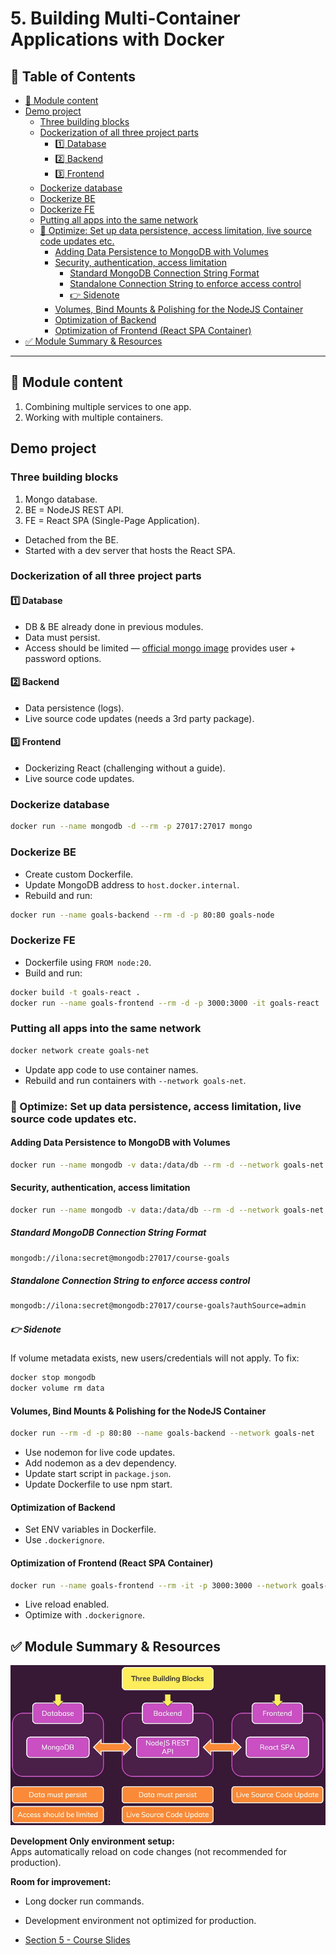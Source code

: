 # 5. Building Multi-Container Applications with Docker

## 📁 Table of Contents

- [🧾 Module content](#🧾-module-content)
- [Demo project](#demo-project)
  - [Three building blocks](#three-building-blocks)
  - [Dockerization of all three project parts](#dockerization-of-all-three-project-parts)
    - [1️⃣ Database](#1️⃣-database)
    - [2️⃣ Backend](#2️⃣-backend)
    - [3️⃣ Frontend](#3️⃣-frontend)
  - [Dockerize database](#dockerize-database)
  - [Dockerize BE](#dockerize-be)
  - [Dockerize FE](#dockerize-fe)
  - [Putting all apps into the same network](#putting-all-apps-into-the-same-network)
  - [🚀 Optimize: Set up data persistence, access limitation, live source code updates etc.](#optimize-set-up-data-persistence-access-limitation-live-source-code-updates-etc)
    - [Adding Data Persistence to MongoDB with Volumes](#adding-data-persistence-to-mongodb-with-volumes)
    - [Security, authentication, access limitation](#security-authentication-access-limitation)
      - [Standard MongoDB Connection String Format](#standard-mongodb-connection-string-format)
      - [Standalone Connection String to enforce access control](#standalone-connection-string-to-enforce-access-control)
      - [👉 Sidenote](#👉-sidenote)
    - [Volumes, Bind Mounts & Polishing for the NodeJS Container](#volumes-bind-mounts--polishing-for-the-nodejs-container)
    - [Optimization of Backend](#optimization-of-backend)
    - [Optimization of Frontend (React SPA Container)](#optimization-of-frontend-react-spa-container)
- [✅ Module Summary & Resources](#✅-module-summary--resources)

---

## 🧾 Module content

1. Combining multiple services to one app.
2. Working with multiple containers.

## Demo project

### Three building blocks

1. Mongo database.
2. BE = NodeJS REST API.
3. FE = React SPA (Single-Page Application).

- Detached from the BE.
- Started with a dev server that hosts the React SPA.

### Dockerization of all three project parts

#### 1️⃣ Database

- DB & BE already done in previous modules.
- Data must persist.
- Access should be limited — [official mongo image](https://hub.docker.com/_/mongo/) provides user + password options.

#### 2️⃣ Backend

- Data persistence (logs).
- Live source code updates (needs a 3rd party package).

#### 3️⃣ Frontend

- Dockerizing React (challenging without a guide).
- Live source code updates.

### Dockerize database

```bash
docker run --name mongodb -d --rm -p 27017:27017 mongo
```

### Dockerize BE

- Create custom Dockerfile.
- Update MongoDB address to `host.docker.internal`.
- Rebuild and run:

```bash
docker run --name goals-backend --rm -d -p 80:80 goals-node
```

### Dockerize FE

- Dockerfile using `FROM node:20`.
- Build and run:

```bash
docker build -t goals-react .
docker run --name goals-frontend --rm -d -p 3000:3000 -it goals-react
```

### Putting all apps into the same network

```bash
docker network create goals-net
```

- Update app code to use container names.
- Rebuild and run containers with `--network goals-net`.

### 🚀 Optimize: Set up data persistence, access limitation, live source code updates etc.

#### Adding Data Persistence to MongoDB with Volumes

```bash
docker run --name mongodb -v data:/data/db --rm -d --network goals-net mongo
```

#### Security, authentication, access limitation

```bash
docker run --name mongodb -v data:/data/db --rm -d --network goals-net   -e MONGO_INITDB_ROOT_USERNAME=ilona   -e MONGO_INITDB_ROOT_PASSWORD=secret mongo
```

##### Standard MongoDB Connection String Format

```bash
mongodb://ilona:secret@mongodb:27017/course-goals
```

##### Standalone Connection String to enforce access control

```bash
mongodb://ilona:secret@mongodb:27017/course-goals?authSource=admin
```

##### 👉 Sidenote

If volume metadata exists, new users/credentials will not apply. To fix:

```bash
docker stop mongodb
docker volume rm data
```

#### Volumes, Bind Mounts & Polishing for the NodeJS Container

```bash
docker run --rm -d -p 80:80 --name goals-backend --network goals-net   -v /root/docker-and-k8s/multi-container-apps/backend:/app   -v logs:/app/logs   -v /app/node_modules goals-node
```

- Use nodemon for live code updates.
- Add nodemon as a dev dependency.
- Update start script in `package.json`.
- Update Dockerfile to use npm start.

#### Optimization of Backend

- Set ENV variables in Dockerfile.
- Use `.dockerignore`.

#### Optimization of Frontend (React SPA Container)

```bash
docker run --name goals-frontend --rm -it -p 3000:3000 --network goals-net   -v /root/docker-and-k8s/multi-container-apps/frontend/src:/app/src goals-react
```

- Live reload enabled.
- Optimize with `.dockerignore`.

## ✅ Module Summary & Resources

![Module Summary](/resources/images/20250430111319.png)

**Development Only environment setup:**  
Apps automatically reload on code changes (not recommended for production).

**Room for improvement:**  
- Long docker run commands.
- Development environment not optimized for production.

- [Section 5 - Course Slides](/resources/slides-multi-container.pdf)